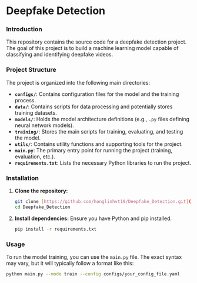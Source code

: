 # Deepfake Detection

### Introduction

This repository contains the source code for a deepfake detection project. The goal of this project is to build a machine learning model capable of classifying and identifying deepfake videos.

### Project Structure

The project is organized into the following main directories:

-   **`configs/`**: Contains configuration files for the model and the training process.
-   **`data/`**: Contains scripts for data processing and potentially stores training datasets.
-   **`models/`**: Holds the model architecture definitions (e.g., `.py` files defining neural network models).
-   **`training/`**: Stores the main scripts for training, evaluating, and testing the model.
-   **`utils/`**: Contains utility functions and supporting tools for the project.
-   **`main.py`**: The primary entry point for running the project (training, evaluation, etc.).
-   **`requirements.txt`**: Lists the necessary Python libraries to run the project.

### Installation

1.  **Clone the repository:**
    ```bash
    git clone [https://github.com/honglinhvt19/Deepfake_Detection.git](https://github.com/honglinhvt19/Deepfake_Detection.git)
    cd Deepfake_Detection
    ```

2.  **Install dependencies:**
    Ensure you have Python and pip installed.
    ```bash
    pip install -r requirements.txt
    ```

### Usage

To run the model training, you can use the `main.py` file. The exact syntax may vary, but it will typically follow a format like this:
```bash
python main.py --mode train --config configs/your_config_file.yaml
